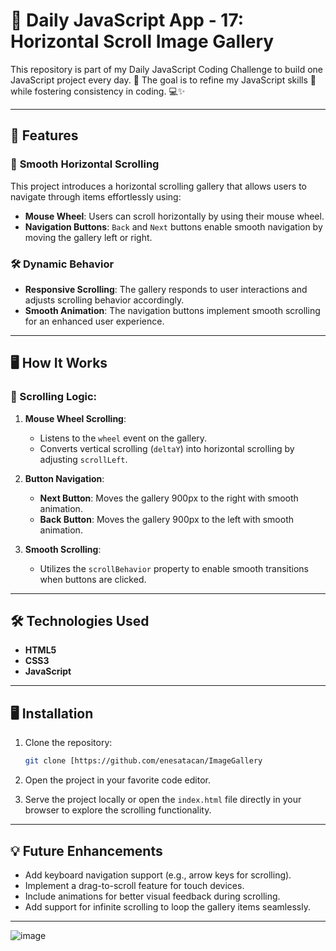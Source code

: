 # 🚀 Daily JavaScript App - 17: Horizontal Scroll Image Gallery  
This repository is part of my Daily JavaScript Coding Challenge to build one JavaScript project every day. 🌟 The goal is to refine my JavaScript skills 🧠 while fostering consistency in coding. 💻✨  

---

## 🌟 Features  

### 🔄 **Smooth Horizontal Scrolling**  
This project introduces a horizontal scrolling gallery that allows users to navigate through items effortlessly using:  
- **Mouse Wheel**: Users can scroll horizontally by using their mouse wheel.  
- **Navigation Buttons**: `Back` and `Next` buttons enable smooth navigation by moving the gallery left or right.  

### 🛠 **Dynamic Behavior**  
- **Responsive Scrolling**: The gallery responds to user interactions and adjusts scrolling behavior accordingly.  
- **Smooth Animation**: The navigation buttons implement smooth scrolling for an enhanced user experience.  

---

## 🖥️ How It Works  

### 🔧 Scrolling Logic:  

1. **Mouse Wheel Scrolling**:  
   - Listens to the `wheel` event on the gallery.  
   - Converts vertical scrolling (`deltaY`) into horizontal scrolling by adjusting `scrollLeft`.  

2. **Button Navigation**:  
   - **Next Button**: Moves the gallery 900px to the right with smooth animation.  
   - **Back Button**: Moves the gallery 900px to the left with smooth animation.  

3. **Smooth Scrolling**:  
   - Utilizes the `scrollBehavior` property to enable smooth transitions when buttons are clicked.  

---

## 🛠 Technologies Used  

- **HTML5**  
- **CSS3**  
- **JavaScript**  

---

## 🖥️ Installation  

1. Clone the repository:  
   ```bash  
   git clone [https://github.com/enesatacan/ImageGallery
   ```  

2. Open the project in your favorite code editor.  

3. Serve the project locally or open the `index.html` file directly in your browser to explore the scrolling functionality.  

---

## 💡 Future Enhancements  

- Add keyboard navigation support (e.g., arrow keys for scrolling).  
- Implement a drag-to-scroll feature for touch devices.  
- Include animations for better visual feedback during scrolling.  
- Add support for infinite scrolling to loop the gallery items seamlessly.  

---

![image](https://github.com/user-attachments/assets/9e750b9d-ad30-44c1-bf9a-f213312a65c8)
